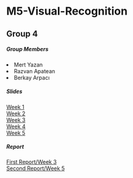 # M5-Visual-Recognition

<h2> Group 4 </h2>

<h5> Group Members </h5>
  <li> Mert Yazan
  <li> Razvan Apatean
  <li> Berkay Arpacı

<h5> Slides </h5>
<a href="https://docs.google.com/presentation/d/1iAEn_3kK9R6oGC0gqtUuI493gVwk-IUJW94MPuVSM1I/edit?usp=sharing"> Week 1</a> <br>
<a href="https://docs.google.com/presentation/d/1TIshU0NuOs_4HYSLgoAMA30fxXUmKDbs2Cjy8TQnnuA/edit?usp=sharing"> Week 2</a> <br>
<a href="https://docs.google.com/presentation/d/172LZtISWe91howhvVVjwyDEn3fXgzKMBr7VCIDuHzHg/edit?usp=sharing"> Week 3</a> <br>
<a href="https://docs.google.com/presentation/d/15emiGQFJJml1IqSJ1e0b9N_W0HCHxNAQSGsngmjueqw/edit?usp=sharing"> Week 4</a> <br>
<a href="https://docs.google.com/presentation/d/18OvDQ2xnEhWIM3MK4DCa_PCXodGHqZOvTjHV5kKhWBo/edit?usp=sharing"> Week 5</a> <br>
    
<h5> Report </h5>
<a href="https://www.overleaf.com/read/qqbbqgxycxzk"> First Report/Week 3 </a> <br>
<a href="https://www.overleaf.com/read/pntgmvwykjcw"> Second Report/Week 5 </a> 
